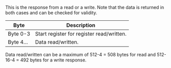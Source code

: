 This is the response from a read or a write. Note that the data is returned in both cases and can be checked for validity. 

 | Byte      | Description                               | 
 | ----      | -----------                               | 
 | Byte 0-3  | Start register for register read/written. | 
 | Byte 4…   | Data read/written.                        | 
 
 Data read/written can be a maximum of 512-4 = 508 bytes for read and 512-16-4 = 492 bytes for a write response.
